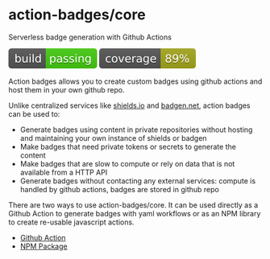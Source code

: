 # action-badges/core

Serverless badge generation with Github Actions

![build](https://raw.githubusercontent.com/action-badges/core/badges/.badges/main/build-status.svg)
![coverage](https://raw.githubusercontent.com/action-badges/core/badges/.badges/main/coverage.svg)

Action badges allows you to create custom badges using github actions and host them in your own github repo.

Unlike centralized services like [shields.io](https://shields.io/) and [badgen.net](https://badgen.net/), action badges can be used to:

- Generate badges using content in private repositories without hosting and maintaining your own instance of shields or badgen
- Make badges that need private tokens or secrets to generate the content
- Make badges that are slow to compute or rely on data that is not available from a HTTP API
- Generate badges without contacting any external services: compute is handled by github actions, badges are stored in github repo

There are two ways to use action-badges/core. It can be used directly as a Github Action to generate badges with yaml workflows or as an NPM library to create re-usable javascript actions.

- [Github Action](https://github.com/action-badges/core/blob/main/docs/github-action.md)
- [NPM Package](https://github.com/action-badges/core/blob/main/docs/npm-package.md)
